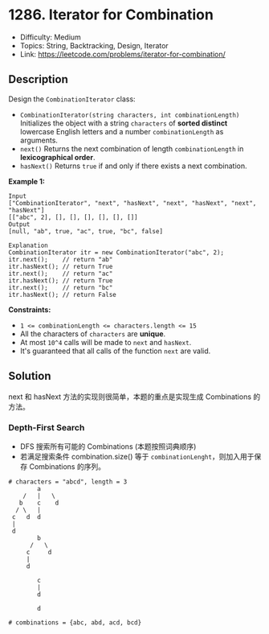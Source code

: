 # 1286. Iterator for Combination

- Difficulty: Medium
- Topics: String, Backtracking, Design, Iterator
- Link: https://leetcode.com/problems/iterator-for-combination/

## Description

Design the `CombinationIterator` class:

- `CombinationIterator(string characters, int combinationLength)` Initializes the object with a string `characters` of **sorted distinct** lowercase English letters and a number `combinationLength` as arguments.
- `next()` Returns the next combination of length `combinationLength` in **lexicographical order**.
- `hasNext()` Returns `true` if and only if there exists a next combination.

**Example 1:**

```
Input
["CombinationIterator", "next", "hasNext", "next", "hasNext", "next", "hasNext"]
[["abc", 2], [], [], [], [], [], []]
Output
[null, "ab", true, "ac", true, "bc", false]

Explanation
CombinationIterator itr = new CombinationIterator("abc", 2);
itr.next();    // return "ab"
itr.hasNext(); // return True
itr.next();    // return "ac"
itr.hasNext(); // return True
itr.next();    // return "bc"
itr.hasNext(); // return False
```

**Constraints:**

- `1 <= combinationLength <= characters.length <= 15`
- All the characters of `characters` are **unique**.
- At most `10^4` calls will be made to `next` and `hasNext`.
- It's guaranteed that all calls of the function `next` are valid.

## Solution

next 和 hasNext 方法的实现则很简单，本题的重点是实现生成 Combinations 的方法。

### Depth-First Search

- DFS 搜索所有可能的 Combinations (本题按照词典顺序)
- 若满足搜索条件 combination.size() 等于 `combinationLenght`，则加入用于保存 Combinations 的序列。

```shell
# characters = "abcd", length = 3
        a
    /   |   \
   b    c    d
  / \   |
 c   d  d
 |
 d
        b
      /   \
     c     d
     |
     d

        c
        |
        d

        d

# combinations = {abc, abd, acd, bcd}
```
